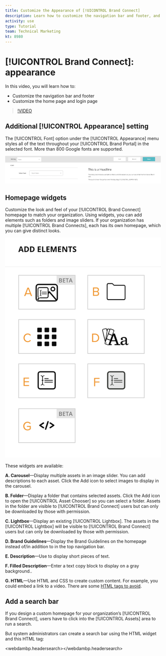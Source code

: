 ```yaml
---
title: Customize the Appearance of [!UICONTROL Brand Connect]
description: Learn how to customize the navigation bar and footer, and customize the home page and login page in [!UICONTROL Brand Connect] for [!UICONTROL Workfront DAM].
activity: use
type: Tutorial
team: Technical Marketing
kt: 8980
---
```

# [!UICONTROL Brand Connect]: appearance

In this video, you will learn how to:

* Customize the navigation bar and footer
* Customize the home page and login page

>[!VIDEO](https://video.tv.adobe.com/v/335242/?quality=12)

## Additional [!UICONTROL Appearance] setting

The [!UICONTROL Font] option under the [!UICONTROL Appearance] menu styles all of the text throughout your [!UICONTROL Brand Portal] in the selected font. More than 800 Google fonts are supported.

![The [!UICONTROL Font] option under the [!UICONTROL Appearance] menu style for the [!UICONTROL Brand Portal]](assets/02-brand-connect-appearance-font.png)

## Homepage widgets

Customize the look and feel of your [!UICONTROL Brand Connect] homepage to match your organization. Using widgets, you can add elements such as folders and image sliders. If your organization has multiple [!UICONTROL Brand Connects], each has its own homepage, which you can give distinct looks.

![A screenshot of the available widgets for your [!UICONTROL Brand Connect] homepage](assets/03-brand-connect-home-page-widgets.png)

These widgets are available:

**A. Carousel**—Display multiple assets in an image slider. You can add descriptions to each asset. Click the Add icon to select images to display in the carousel.

**B. Folder**—Display a folder that contains selected assets. Click the Add icon to open the [!UICONTROL Asset Chooser] so you can select a folder. Assets in the folder are visible to [!UICONTROL Brand Connect] users but can only be downloaded by those with permission.

**C. Lightbox**—Display an existing [!UICONTROL Lightbox]. The assets in the [!UICONTROL Lightbox] will be visible to [!UICONTROL Brand Connect] users but can only be downloaded by those with permission.

**D. Brand Guidelines**—Display the Brand Guidelines on the homepage instead of/in addition to in the top navigation bar.

**E. Description**—Use to display short pieces of text.

**F. Filled Description**—Enter a text copy block to display on a gray background..

**G. HTML**—Use HTML and CSS to create custom content. For example, you could embed a link to a video. There are some [HTML tags to avoid](https://www.damsuccess.com/hc/en-us/articles/206170043-Brand-Connect-Admin-Guide#html).

## Add a search bar

If you design a custom homepage for your organization’s [!UICONTROL Brand Connect], users have to click into the [!UICONTROL Assets] area to run a search. 

But system administrators can create a search bar using the HTML widget and this HTML tag:

<webdambp.headersearch></webdambp.headersearch>
